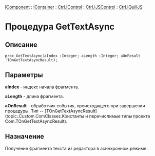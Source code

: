 ﻿---
Link: .Ctrl.IQuillJS.@GetTextAsync
---

[IComponent](topic:Com.Custom.ComClasses.IComponent.Default) :
[IContainer](topic:Com.Custom.ComClasses.IContainer.Default) :
[Ctrl.IControl](topic:Com.Custom.ComClasses.Ctrl.IControl.Default) :
[Ctrl.IJSControl](topic:Com.Custom.ComClasses.Ctrl.IJSControl.Default) :
[Ctrl.IQuillJS](Default)

# Процедура GetTextAsync

## Описание

    proc GetTextAsync(aIndex :Integer; aLength :Integer; aOnResult :TOnGetTextAsyncResult);

## Параметры

**aIndex** - индекс начала фрагмента.

**aLength** - длина фрагмента.

**aOnResult** - обработчик события, происходящего при завершении процедуры.
Тип -- [TOnGetTextAsyncResult](topic:.Custom.ComClasses.Константы и перечислимые типы проекта Com.TOnGetTextAsyncResult).

## Назначение

Получение фрагмента текста из редактора в асинхронном режиме.
